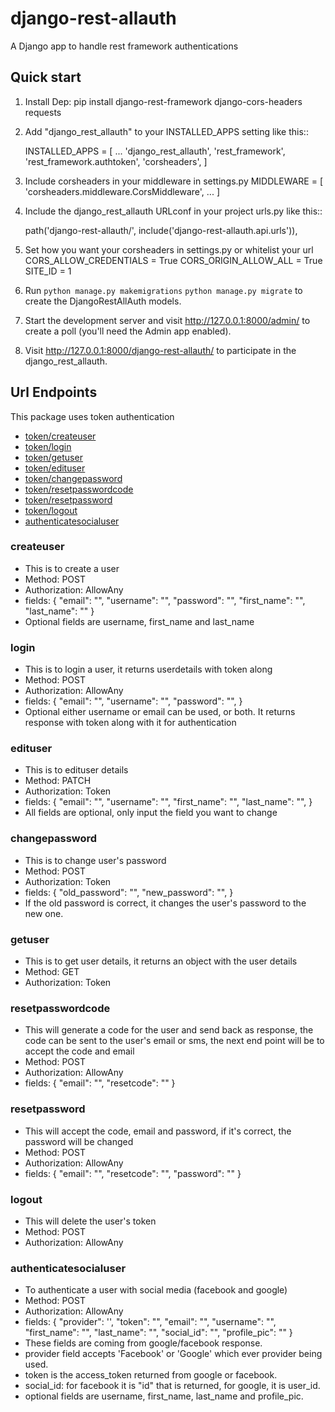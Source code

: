# django-rest-allauth
A Django app to handle rest framework authentications

Quick start
-----------
1. Install Dep:
    pip install django-rest-framework django-cors-headers requests

2. Add "django_rest_allauth" to your INSTALLED_APPS setting like this::

    INSTALLED_APPS = [
        ...
        'django_rest_allauth',
        'rest_framework',
        'rest_framework.authtoken',
        'corsheaders',
    ]

3. Include corsheaders in your middleware in settings.py
    MIDDLEWARE = [
    'corsheaders.middleware.CorsMiddleware',
    ...
    ]

4. Include the django_rest_allauth URLconf in your project urls.py like this::

    path('django-rest-allauth/', include('django-rest-allauth.api.urls')),

5. Set how you want your corsheaders in settings.py or whitelist your url
    CORS_ALLOW_CREDENTIALS = True
    CORS_ORIGIN_ALLOW_ALL = True
    SITE_ID = 1

6. Run ``python manage.py makemigrations`` ``python manage.py migrate`` to create the DjangoRestAllAuth models.

7. Start the development server and visit http://127.0.0.1:8000/admin/
   to create a poll (you'll need the Admin app enabled).

8. Visit http://127.0.0.1:8000/django-rest-allauth/ to participate in the django_rest_allauth.

## Url Endpoints
This package uses token authentication

* [token/createuser](#createuser)
* [token/login](#login)
* [token/getuser](#getuser)
* [token/edituser](#edituser)
* [token/changepassword](#changepassword)
* [token/resetpasswordcode](#resetpasswordcode)
* [token/resetpassword](#resetpassword)
* [token/logout](#logout)
* [authenticatesocialuser](#authenticatesocialuser)

### createuser 
- This is to create a user
- Method: POST
- Authorization: AllowAny
- fields:
{
"email": "",
"username": "",
"password": "",
"first_name": "",
"last_name": ""
}
- Optional fields are username, first_name and last_name



### login 
- This is to login a user, it returns userdetails with token along 
- Method: POST
- Authorization: AllowAny
- fields:
{
    "email": "",
    "username": "",
    "password": "",
}
- Optional either username or email can be used, or both.
It returns response with token along with it for authentication



### edituser 
- This is to edituser details
- Method: PATCH
- Authorization: Token
- fields:
{
    "email": "",
    "username": "",
    "first_name": "",
    "last_name": "",
}
- All fields are optional, only input the field you want to change

### changepassword 
- This is to change user's password
- Method: POST
- Authorization: Token
- fields:
{
    "old_password": "",
    "new_password": "",
}
- If the old password is correct, it changes the user's password to the new one.

### getuser 
- This is to get user details, it returns an object with the user details
- Method: GET
- Authorization: Token

### resetpasswordcode
- This will generate a code for the user and send back as response,  the code can be sent to the user's email or sms, the next end point will be to accept the code and email
- Method: POST
- Authorization: AllowAny
- fields: 
{
"email": "",
"resetcode": ""
}

### resetpassword
- This will accept the code, email and password, if it's correct, the password will be changed
- Method: POST
- Authorization: AllowAny
- fields: 
{
"email": "",
"resetcode": "",
"password": ""
}

### logout
- This will delete the user's token
- Method: POST
- Authorization: AllowAny


### authenticatesocialuser

- To authenticate a user with social media (facebook and google)
- Method: POST
- Authorization: AllowAny
- fields:
{
    "provider": '',
    "token": "",
    "email": "",
    "username": "",
    "first_name": "",
    "last_name": "",
    "social_id": "",
    "profile_pic": ""
}
- These fields are coming from google/facebook response.
- provider field accepts 'Facebook' or 'Google' which ever provider being used.
- token is the access_token returned from google or facebook.
- social_id: for facebook it is "id" that is returned, for google, it is user_id.
- optional fields are username, first_name, last_name and profile_pic.



